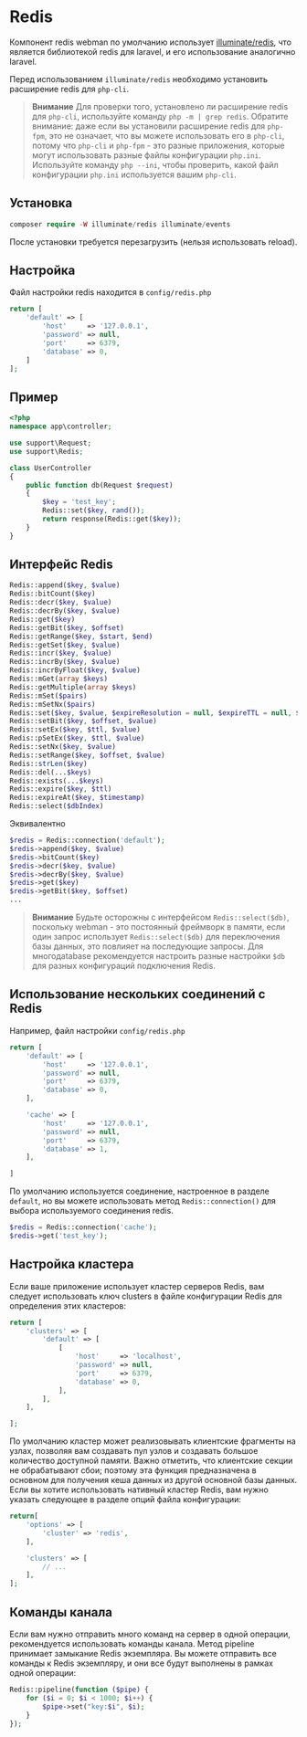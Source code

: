 # Redis

Компонент redis webman по умолчанию использует [illuminate/redis](https://github.com/illuminate/redis), что является библиотекой redis для laravel, и его использование аналогично laravel.

Перед использованием `illuminate/redis` необходимо установить расширение redis для `php-cli`.

> **Внимание**
> Для проверки того, установлено ли расширение redis для `php-cli`, используйте команду `php -m | grep redis`. Обратите внимание: даже если вы установили расширение redis для `php-fpm`, это не означает, что вы можете использовать его в `php-cli`, потому что `php-cli` и `php-fpm` - это разные приложения, которые могут использовать разные файлы конфигурации `php.ini`. Используйте команду `php --ini`, чтобы проверить, какой файл конфигурации `php.ini` используется вашим `php-cli`.

## Установка

```php
composer require -W illuminate/redis illuminate/events
```

После установки требуется перезагрузить (нельзя использовать reload).

## Настройка
Файл настройки redis находится в `config/redis.php`
```php
return [
    'default' => [
        'host'     => '127.0.0.1',
        'password' => null,
        'port'     => 6379,
        'database' => 0,
    ]
];
```

## Пример
```php
<?php
namespace app\controller;

use support\Request;
use support\Redis;

class UserController
{
    public function db(Request $request)
    {
        $key = 'test_key';
        Redis::set($key, rand());
        return response(Redis::get($key));
    }
}
```

## Интерфейс Redis
```php
Redis::append($key, $value)
Redis::bitCount($key)
Redis::decr($key, $value)
Redis::decrBy($key, $value)
Redis::get($key)
Redis::getBit($key, $offset)
Redis::getRange($key, $start, $end)
Redis::getSet($key, $value)
Redis::incr($key, $value)
Redis::incrBy($key, $value)
Redis::incrByFloat($key, $value)
Redis::mGet(array $keys)
Redis::getMultiple(array $keys)
Redis::mSet($pairs)
Redis::mSetNx($pairs)
Redis::set($key, $value, $expireResolution = null, $expireTTL = null, $flag = null)
Redis::setBit($key, $offset, $value)
Redis::setEx($key, $ttl, $value)
Redis::pSetEx($key, $ttl, $value)
Redis::setNx($key, $value)
Redis::setRange($key, $offset, $value)
Redis::strLen($key)
Redis::del(...$keys)
Redis::exists(...$keys)
Redis::expire($key, $ttl)
Redis::expireAt($key, $timestamp)
Redis::select($dbIndex)
```
Эквивалентно
```php
$redis = Redis::connection('default');
$redis->append($key, $value)
$redis->bitCount($key)
$redis->decr($key, $value)
$redis->decrBy($key, $value)
$redis->get($key)
$redis->getBit($key, $offset)
...
```

> **Внимание**
> Будьте осторожны с интерфейсом `Redis::select($db)`, поскольку webman - это постоянный фреймворк в памяти, если один запрос использует `Redis::select($db)` для переключения базы данных, это повлияет на последующие запросы. Для многодatabase рекомендуется настроить разные настройки `$db` для разных конфигураций подключения Redis.

## Использование нескольких соединений с Redis
Например, файл настройки `config/redis.php`
```php
return [
    'default' => [
        'host'     => '127.0.0.1',
        'password' => null,
        'port'     => 6379,
        'database' => 0,
    ],

    'cache' => [
        'host'     => '127.0.0.1',
        'password' => null,
        'port'     => 6379,
        'database' => 1,
    ],

]
```
По умолчанию используется соединение, настроенное в разделе `default`, но вы можете использовать метод `Redis::connection()` для выбора используемого соединения redis.
```php
$redis = Redis::connection('cache');
$redis->get('test_key');
```

## Настройка кластера
Если ваше приложение использует кластер серверов Redis, вам следует использовать ключ clusters в файле конфигурации Redis для определения этих кластеров:
```php
return [
    'clusters' => [
        'default' => [
            [
                'host'     => 'localhost',
                'password' => null,
                'port'     => 6379,
                'database' => 0,
            ],
        ],
    ],

];
```

По умолчанию кластер может реализовывать клиентские фрагменты на узлах, позволяя вам создавать пул узлов и создавать большое количество доступной памяти. Важно отметить, что клиентские секции не обрабатывают сбои; поэтому эта функция предназначена в основном для получения кеша данных из другой основной базы данных. Если вы хотите использовать нативный кластер Redis, вам нужно указать следующее в разделе опций файла конфигурации:

```php
return[
    'options' => [
        'cluster' => 'redis',
    ],

    'clusters' => [
        // ...
    ],
];
```

## Команды канала
Если вам нужно отправить много команд на сервер в одной операции, рекомендуется использовать команды канала. Метод pipeline принимает замыкание Redis экземпляра. Вы можете отправить все команды к Redis экземпляру, и они все будут выполнены в рамках одной операции:
```php
Redis::pipeline(function ($pipe) {
    for ($i = 0; $i < 1000; $i++) {
        $pipe->set("key:$i", $i);
    }
});
```
